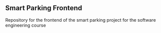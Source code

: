 ## Smart Parking Frontend

Repository for the frontend of the smart parking project for the software engineering course
